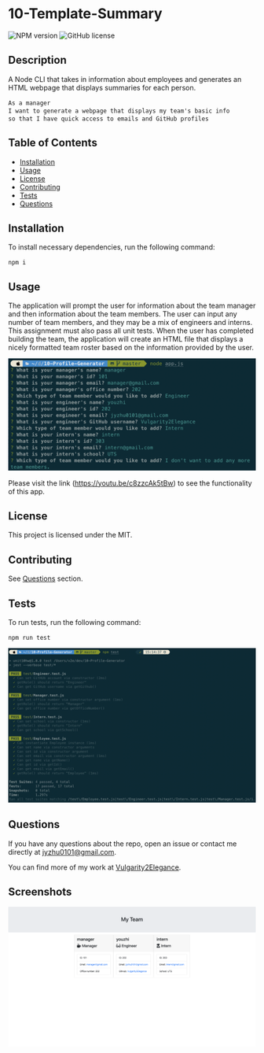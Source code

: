 # 10-Template-Summary

![NPM version](https://img.shields.io/badge/npm-6.14.7-green)
![GitHub license](https://img.shields.io/badge/License-MIT-blue.svg)

## Description

A Node CLI that takes in information about employees and generates an HTML webpage that displays summaries for each person.

```
As a manager
I want to generate a webpage that displays my team's basic info
so that I have quick access to emails and GitHub profiles
```

## Table of Contents

-   [Installation](#Installation)
-   [Usage](#Usage)
-   [License](#License)
-   [Contributing](#Contributing)
-   [Tests](#Tests)
-   [Questions](#Questions)

## Installation

To install necessary dependencies, run the following command:

```
npm i
```

## Usage

The application will prompt the user for information about the team manager and then information about the team members. The user can input any number of team members, and they may be a mix of engineers and interns. This assignment must also pass all unit tests. When the user has completed building the team, the application will create an HTML file that displays a nicely formatted team roster based on the information provided by the user.

![inquirer](./assets/inquirer.png)

Please visit the link (https://youtu.be/c8zzcAk5tBw) to see the functionality of this app.

## License

This project is licensed under the MIT.

## Contributing

See [Questions](#Questions) section.

## Tests

To run tests, run the following command:

```
npm run test
```

![test](./assets/test.png)

## Questions

If you have any questions about the repo, open an issue or contact me directly at jyzhu0101@gmail.com.

You can find more of my work at [Vulgarity2Elegance](https://github.com/Vulgarity2Elegance).

## Screenshots

![screenshot](./assets/screenshot.png)
